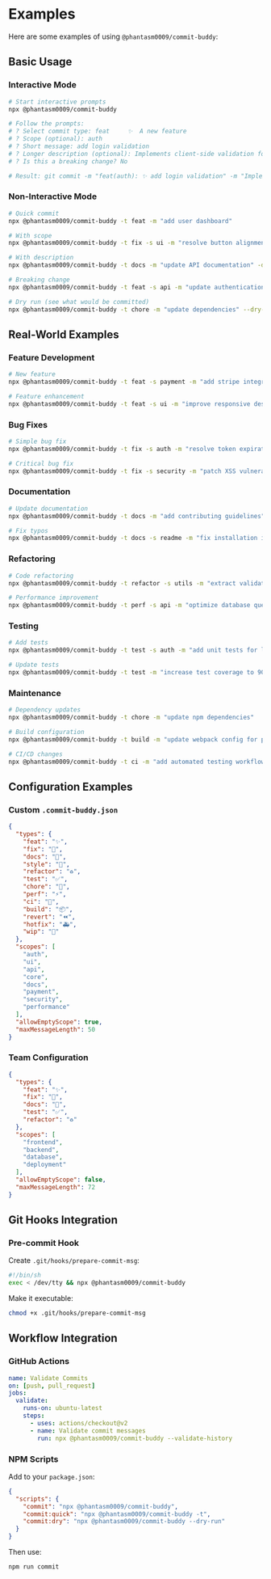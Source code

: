 # Examples

Here are some examples of using `@phantasm0009/commit-buddy`:

## Basic Usage

### Interactive Mode
```bash
# Start interactive prompts
npx @phantasm0009/commit-buddy

# Follow the prompts:
# ? Select commit type: feat     ✨  A new feature
# ? Scope (optional): auth
# ? Short message: add login validation
# ? Longer description (optional): Implements client-side validation for login form
# ? Is this a breaking change? No

# Result: git commit -m "feat(auth): ✨ add login validation" -m "Implements client-side validation for login form"
```

### Non-Interactive Mode
```bash
# Quick commit
npx @phantasm0009/commit-buddy -t feat -m "add user dashboard"

# With scope
npx @phantasm0009/commit-buddy -t fix -s ui -m "resolve button alignment issue"

# With description
npx @phantasm0009/commit-buddy -t docs -m "update API documentation" -d "Added examples for all endpoints and updated response schemas"

# Breaking change
npx @phantasm0009/commit-buddy -t feat -s api -m "update authentication system" -b

# Dry run (see what would be committed)
npx @phantasm0009/commit-buddy -t chore -m "update dependencies" --dry-run
```

## Real-World Examples

### Feature Development
```bash
# New feature
npx @phantasm0009/commit-buddy -t feat -s payment -m "add stripe integration"

# Feature enhancement
npx @phantasm0009/commit-buddy -t feat -s ui -m "improve responsive design" -d "Added mobile-first approach and improved tablet layout"
```

### Bug Fixes
```bash
# Simple bug fix
npx @phantasm0009/commit-buddy -t fix -s auth -m "resolve token expiration issue"

# Critical bug fix
npx @phantasm0009/commit-buddy -t fix -s security -m "patch XSS vulnerability" -d "Sanitized user input in comment system and added content security policy"
```

### Documentation
```bash
# Update documentation
npx @phantasm0009/commit-buddy -t docs -m "add contributing guidelines"

# Fix typos
npx @phantasm0009/commit-buddy -t docs -s readme -m "fix installation instructions"
```

### Refactoring
```bash
# Code refactoring
npx @phantasm0009/commit-buddy -t refactor -s utils -m "extract validation helpers"

# Performance improvement
npx @phantasm0009/commit-buddy -t perf -s api -m "optimize database queries" -d "Reduced query count by 60% using batch operations and caching"
```

### Testing
```bash
# Add tests
npx @phantasm0009/commit-buddy -t test -s auth -m "add unit tests for login service"

# Update tests
npx @phantasm0009/commit-buddy -t test -m "increase test coverage to 90%"
```

### Maintenance
```bash
# Dependency updates
npx @phantasm0009/commit-buddy -t chore -m "update npm dependencies"

# Build configuration
npx @phantasm0009/commit-buddy -t build -m "update webpack config for production"

# CI/CD changes
npx @phantasm0009/commit-buddy -t ci -m "add automated testing workflow"
```

## Configuration Examples

### Custom `.commit-buddy.json`
```json
{
  "types": {
    "feat": "✨",
    "fix": "🐛",
    "docs": "📝",
    "style": "🎨",
    "refactor": "♻️",
    "test": "✅",
    "chore": "🔧",
    "perf": "⚡",
    "ci": "👷",
    "build": "📦",
    "revert": "⏪",
    "hotfix": "🚑",
    "wip": "🚧"
  },
  "scopes": [
    "auth",
    "ui",
    "api",
    "core",
    "docs",
    "payment",
    "security",
    "performance"
  ],
  "allowEmptyScope": true,
  "maxMessageLength": 50
}
```

### Team Configuration
```json
{
  "types": {
    "feat": "✨",
    "fix": "🐛",
    "docs": "📝",
    "test": "✅",
    "refactor": "♻️"
  },
  "scopes": [
    "frontend",
    "backend",
    "database",
    "deployment"
  ],
  "allowEmptyScope": false,
  "maxMessageLength": 72
}
```

## Git Hooks Integration

### Pre-commit Hook
Create `.git/hooks/prepare-commit-msg`:
```bash
#!/bin/sh
exec < /dev/tty && npx @phantasm0009/commit-buddy
```

Make it executable:
```bash
chmod +x .git/hooks/prepare-commit-msg
```

## Workflow Integration

### GitHub Actions
```yaml
name: Validate Commits
on: [push, pull_request]
jobs:
  validate:
    runs-on: ubuntu-latest
    steps:
      - uses: actions/checkout@v2
      - name: Validate commit messages
        run: npx @phantasm0009/commit-buddy --validate-history
```

### NPM Scripts
Add to your `package.json`:
```json
{
  "scripts": {
    "commit": "npx @phantasm0009/commit-buddy",
    "commit:quick": "npx @phantasm0009/commit-buddy -t",
    "commit:dry": "npx @phantasm0009/commit-buddy --dry-run"
  }
}
```

Then use:
```bash
npm run commit
```
